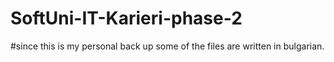 # SoftUni-IT-Karieri-phase-2
#since this is my personal back up some of the files are written in bulgarian.